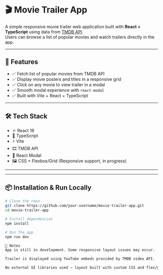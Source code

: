 # 🎬 Movie Trailer App

A simple responsive movie trailer web application built with **React + TypeScript** using data from [TMDB API](https://developer.themoviedb.org/docs/getting-started).  
Users can browse a list of popular movies and watch trailers directly in the app.

---

## 🚀 Features

- ✅ Fetch list of popular movies from TMDB API
- ✅ Display movie posters and titles in a responsive grid
- ✅ Click on any movie to view trailer in a modal
- ✅ Smooth modal experience with `react-modal`
- ✅ Built with Vite + React + TypeScript

---

## 🛠 Tech Stack

- ⚛️ React 18
- 💬 TypeScript
- ⚡ Vite
- 🎞 TMDB API
- 🧩 React Modal
- 🖼 CSS + Flexbox/Grid (Responsive support, in progress)

---

---

## 📦 Installation & Run Locally

```bash
# Clone the repo
git clone https://github.com/your-username/movie-trailer-app.git
cd movie-trailer-app

# Install dependencies
npm install

# Run the app
npm run dev

📝 Notes
App is still in development. Some responsive layout issues may occur.

Trailer is displayed using YouTube embeds provided by TMDB video API.

No external UI libraries used — layout built with custom CSS and flex/grid.
```
